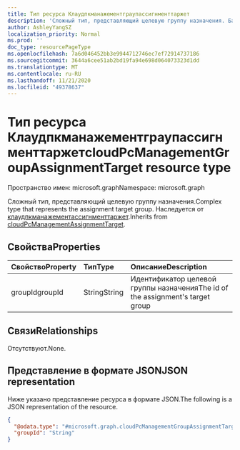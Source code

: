 ```yaml
---
title: Тип ресурса Клаудпкманажементграупассигнменттаржет
description: 'Сложный тип, представляющий целевую группу назначения. Базовый тип: Клаудпкманажементассигнменттаржет'
author: AshleyYangSZ
localization_priority: Normal
ms.prod: ''
doc_type: resourcePageType
ms.openlocfilehash: 7a6d046452bb3e9944712746ec7ef72914737186
ms.sourcegitcommit: 3644a6cee51ab2bd19fa94e698d064073323d1dd
ms.translationtype: MT
ms.contentlocale: ru-RU
ms.lasthandoff: 11/21/2020
ms.locfileid: "49378637"
---
```

# <a name="cloudpcmanagementgroupassignmenttarget-resource-type"></a><span data-ttu-id="0f387-104">Тип ресурса Клаудпкманажементграупассигнменттаржет</span><span class="sxs-lookup"><span data-stu-id="0f387-104">cloudPcManagementGroupAssignmentTarget resource type</span></span>

<span data-ttu-id="0f387-105">Пространство имен: microsoft.graph</span><span class="sxs-lookup"><span data-stu-id="0f387-105">Namespace: microsoft.graph</span></span>

<span data-ttu-id="0f387-106">Сложный тип, представляющий целевую группу назначения.</span><span class="sxs-lookup"><span data-stu-id="0f387-106">Complex type that represents the assignment target group.</span></span>
<span data-ttu-id="0f387-107">Наследуется от [клаудпкманажементассигнменттаржет](../resources/cloudpcmanagementassignmenttarget.md).</span><span class="sxs-lookup"><span data-stu-id="0f387-107">Inherits from [cloudPcManagementAssignmentTarget](../resources/cloudpcmanagementassignmenttarget.md).</span></span>

## <a name="properties"></a><span data-ttu-id="0f387-108">Свойства</span><span class="sxs-lookup"><span data-stu-id="0f387-108">Properties</span></span>

|<span data-ttu-id="0f387-109">Свойство</span><span class="sxs-lookup"><span data-stu-id="0f387-109">Property</span></span>|<span data-ttu-id="0f387-110">Тип</span><span class="sxs-lookup"><span data-stu-id="0f387-110">Type</span></span>|<span data-ttu-id="0f387-111">Описание</span><span class="sxs-lookup"><span data-stu-id="0f387-111">Description</span></span>|
|:---|:---|:---|
|<span data-ttu-id="0f387-112">groupId</span><span class="sxs-lookup"><span data-stu-id="0f387-112">groupId</span></span>|<span data-ttu-id="0f387-113">String</span><span class="sxs-lookup"><span data-stu-id="0f387-113">String</span></span>|<span data-ttu-id="0f387-114">Идентификатор целевой группы назначения</span><span class="sxs-lookup"><span data-stu-id="0f387-114">The id of the assignment's target group</span></span>|

## <a name="relationships"></a><span data-ttu-id="0f387-115">Связи</span><span class="sxs-lookup"><span data-stu-id="0f387-115">Relationships</span></span>

<span data-ttu-id="0f387-116">Отсутствуют.</span><span class="sxs-lookup"><span data-stu-id="0f387-116">None.</span></span>

## <a name="json-representation"></a><span data-ttu-id="0f387-117">Представление в формате JSON</span><span class="sxs-lookup"><span data-stu-id="0f387-117">JSON representation</span></span>

<span data-ttu-id="0f387-118">Ниже указано представление ресурса в формате JSON.</span><span class="sxs-lookup"><span data-stu-id="0f387-118">The following is a JSON representation of the resource.</span></span>
<!-- {
  "blockType": "resource",
  "baseType": "microsoft.graph.cloudPcManagementAssignmentTarget",
  "@odata.type": "microsoft.graph.cloudPcManagementGroupAssignmentTarget"
}
-->

``` json
{
  "@odata.type": "#microsoft.graph.cloudPcManagementGroupAssignmentTarget",
  "groupId": "String"
}
```
